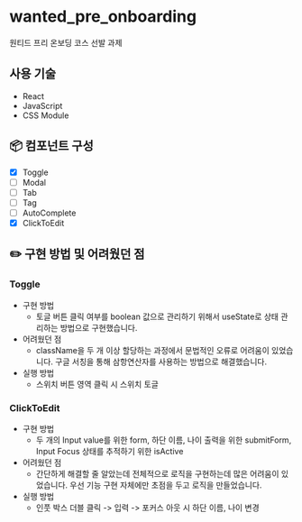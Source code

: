 # wanted_pre_onboarding

원티드 프리 온보딩 코스 선발 과제

## 사용 기술

- React
- JavaScript
- CSS Module

## 📦 컴포넌트 구성

- [x] Toggle
- [ ] Modal
- [ ] Tab
- [ ] Tag
- [ ] AutoComplete
- [x] ClickToEdit

## ✏️ 구현 방법 및 어려웠던 점

### Toggle

- 구현 방법
  - 토글 버튼 클릭 여부를 boolean 값으로 관리하기 위해서 useState로 상태 관리하는 방법으로 구현했습니다.
- 어려웠던 점
  - className을 두 개 이상 할당하는 과정에서 문법적인 오류로 어려움이 있었습니다. 구글 서칭을 통해 삼항연산자를 사용하는 방법으로 해결했습니다.
- 실행 방법
  - 스위치 버튼 영역 클릭 시 스위치 토글

### ClickToEdit

- 구현 방법
  - 두 개의 Input value를 위한 form, 하단 이름, 나이 출력을 위한 submitForm, Input Focus 상태를 추적하기 위한 isActive
- 어려웠던 점
  - 간단하게 해결할 줄 알았는데 전체적으로 로직을 구현하는데 많은 어려움이 있었습니다. 우선 기능 구현 자체에만 초점을 두고 로직을 만들었습니다.
- 실행 방법
  - 인풋 박스 더블 클릭 -> 입력 -> 포커스 아웃 시 하단 이름, 나이 변경
